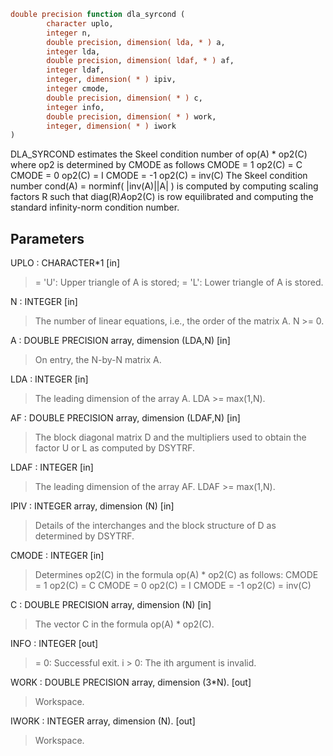 ```fortran
double precision function dla_syrcond (
		character uplo,
		integer n,
		double precision, dimension( lda, * ) a,
		integer lda,
		double precision, dimension( ldaf, * ) af,
		integer ldaf,
		integer, dimension( * ) ipiv,
		integer cmode,
		double precision, dimension( * ) c,
		integer info,
		double precision, dimension( * ) work,
		integer, dimension( * ) iwork
)
```

DLA_SYRCOND estimates the Skeel condition number of  op(A) * op2(C)
where op2 is determined by CMODE as follows
CMODE =  1    op2(C) = C
CMODE =  0    op2(C) = I
CMODE = -1    op2(C) = inv(C)
The Skeel condition number cond(A) = norminf( |inv(A)||A| )
is computed by computing scaling factors R such that
diag(R)*A*op2(C) is row equilibrated and computing the standard
infinity-norm condition number.

## Parameters
UPLO : CHARACTER*1 [in]
> = 'U':  Upper triangle of A is stored;
> = 'L':  Lower triangle of A is stored.

N : INTEGER [in]
> The number of linear equations, i.e., the order of the
> matrix A.  N >= 0.

A : DOUBLE PRECISION array, dimension (LDA,N) [in]
> On entry, the N-by-N matrix A.

LDA : INTEGER [in]
> The leading dimension of the array A.  LDA >= max(1,N).

AF : DOUBLE PRECISION array, dimension (LDAF,N) [in]
> The block diagonal matrix D and the multipliers used to
> obtain the factor U or L as computed by DSYTRF.

LDAF : INTEGER [in]
> The leading dimension of the array AF.  LDAF >= max(1,N).

IPIV : INTEGER array, dimension (N) [in]
> Details of the interchanges and the block structure of D
> as determined by DSYTRF.

CMODE : INTEGER [in]
> Determines op2(C) in the formula op(A) * op2(C) as follows:
> CMODE =  1    op2(C) = C
> CMODE =  0    op2(C) = I
> CMODE = -1    op2(C) = inv(C)

C : DOUBLE PRECISION array, dimension (N) [in]
> The vector C in the formula op(A) * op2(C).

INFO : INTEGER [out]
> = 0:  Successful exit.
> i > 0:  The ith argument is invalid.

WORK : DOUBLE PRECISION array, dimension (3*N). [out]
> Workspace.

IWORK : INTEGER array, dimension (N). [out]
> Workspace.
